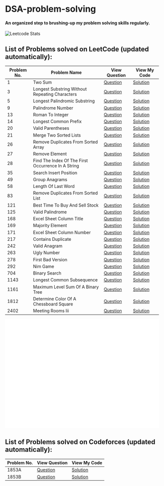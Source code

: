# DSA-problem-solving
#### An organized step to brushing-up my problem solving skills regularly.

![Leetcode Stats](https://leetcard.jacoblin.cool/sushanthkumar78)

## List of Problems solved on LeetCode (updated automatically):

| Problem No. | Problem Name | View Question | View My Code |
| ----------- | ------------ | ------------- | ------------ |
| 1 | Two Sum | [Question](https://leetcode.com/problems/two-sum/) | [Solution](./Leetcode/1.two-sum.py) |
| 3 | Longest Substring Without Repeating Characters | [Question](https://leetcode.com/problems/longest-substring-without-repeating-characters/) | [Solution](./Leetcode/3.longest-substring-without-repeating-characters.py) |
| 5 | Longest Palindromic Substring | [Question](https://leetcode.com/problems/longest-palindromic-substring/) | [Solution](./Leetcode/5.longest-palindromic-substring.py) |
| 9 | Palindrome Number | [Question](https://leetcode.com/problems/palindrome-number/) | [Solution](./Leetcode/9.palindrome-number.py) |
| 13 | Roman To Integer | [Question](https://leetcode.com/problems/roman-to-integer/) | [Solution](./Leetcode/13.roman-to-integer.py) |
| 14 | Longest Common Prefix | [Question](https://leetcode.com/problems/longest-common-prefix/) | [Solution](./Leetcode/14.longest-common-prefix.py) |
| 20 | Valid Parentheses | [Question](https://leetcode.com/problems/valid-parentheses/) | [Solution](./Leetcode/20.valid-parentheses.py) |
| 21 | Merge Two Sorted Lists | [Question](https://leetcode.com/problems/merge-two-sorted-lists/) | [Solution](./Leetcode/21.merge-two-sorted-lists.py) |
| 26 | Remove Duplicates From Sorted Array | [Question](https://leetcode.com/problems/remove-duplicates-from-sorted-array/) | [Solution](./Leetcode/26.remove-duplicates-from-sorted-array.py) |
| 27 | Remove Element | [Question](https://leetcode.com/problems/remove-element/) | [Solution](./Leetcode/27.remove-element.py) |
| 28 | Find The Index Of The First Occurrence In A String | [Question](https://leetcode.com/problems/find-the-index-of-the-first-occurrence-in-a-string/) | [Solution](./Leetcode/28.find-the-index-of-the-first-occurrence-in-a-string.py) |
| 35 | Search Insert Position | [Question](https://leetcode.com/problems/search-insert-position/) | [Solution](./Leetcode/35.search-insert-position.py) |
| 49 | Group Anagrams | [Question](https://leetcode.com/problems/group-anagrams/) | [Solution](./Leetcode/49.group-anagrams.py) |
| 58 | Length Of Last Word | [Question](https://leetcode.com/problems/length-of-last-word/) | [Solution](./Leetcode/58.length-of-last-word.py) |
| 83 | Remove Duplicates From Sorted List | [Question](https://leetcode.com/problems/remove-duplicates-from-sorted-list/) | [Solution](./Leetcode/83.remove-duplicates-from-sorted-list.py) |
| 121 | Best Time To Buy And Sell Stock | [Question](https://leetcode.com/problems/best-time-to-buy-and-sell-stock/) | [Solution](./Leetcode/121.best-time-to-buy-and-sell-stock.py) |
| 125 | Valid Palindrome | [Question](https://leetcode.com/problems/valid-palindrome/) | [Solution](./Leetcode/125.valid-palindrome.py) |
| 168 | Excel Sheet Column Title | [Question](https://leetcode.com/problems/excel-sheet-column-title/) | [Solution](./Leetcode/168.excel-sheet-column-title.py) |
| 169 | Majority Element | [Question](https://leetcode.com/problems/majority-element/) | [Solution](./Leetcode/169.majority-element.py) |
| 171 | Excel Sheet Column Number | [Question](https://leetcode.com/problems/excel-sheet-column-number/) | [Solution](./Leetcode/171.excel-sheet-column-number.py) |
| 217 | Contains Duplicate | [Question](https://leetcode.com/problems/contains-duplicate/) | [Solution](./Leetcode/217.contains-duplicate.py) |
| 242 | Valid Anagram | [Question](https://leetcode.com/problems/valid-anagram/) | [Solution](./Leetcode/242.valid-anagram.py) |
| 263 | Ugly Number | [Question](https://leetcode.com/problems/ugly-number/) | [Solution](./Leetcode/263.ugly-number.py) |
| 278 | First Bad Version | [Question](https://leetcode.com/problems/first-bad-version/) | [Solution](./Leetcode/278.first-bad-version.py) |
| 292 | Nim Game | [Question](https://leetcode.com/problems/nim-game/) | [Solution](./Leetcode/292.nim-game.py) |
| 704 | Binary Search | [Question](https://leetcode.com/problems/binary-search/) | [Solution](./Leetcode/704.binary-search.py) |
| 1143 | Longest Common Subsequence | [Question](https://leetcode.com/problems/longest-common-subsequence/) | [Solution](./Leetcode/1143.longest-common-subsequence.py) |
| 1161 | Maximum Level Sum Of A Binary Tree | [Question](https://leetcode.com/problems/maximum-level-sum-of-a-binary-tree/) | [Solution](./Leetcode/1161.maximum-level-sum-of-a-binary-tree.py) |
| 1812 | Determine Color Of A Chessboard Square | [Question](https://leetcode.com/problems/determine-color-of-a-chessboard-square/) | [Solution](./Leetcode/1812.determine-color-of-a-chessboard-square.py) |
| 2402 | Meeting Rooms Iii | [Question](https://leetcode.com/problems/meeting-rooms-iii/) | [Solution](./Leetcode/2402.meeting-rooms-iii.py) |


![](https://raw.githubusercontent.com/sushantjha78/cf-stats/main/output/light_card.svg#gh-dark-mode-only)



## List of Problems solved on Codeforces (updated automatically):

| Problem No. | View Question | View My Code |
| ----------- | ------------- | ------------ |
| 1853A | [Question](https://codeforces.com/contest/1853/problem/A) | [Solution](./Codeforces/1853A.py) |
| 1853B | [Question](https://codeforces.com/contest/1853/problem/B) | [Solution](./Codeforces/1853B.py) |
